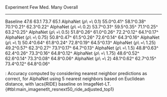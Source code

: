 Experiment                      Few        Med.        Many     Overall
-----------------------  ----------  ----------  ----------  ----------
Baseline                       47.6        63.1        73.7        65.1
AlphaNet (_ρ_\ =\ 0.1)   55.0^0.41^  58.1^0.38^  70.1^0.21^  62.3^0.22^
AlphaNet (_ρ_\ =\ 0.2)   53.7^0.31^  59.5^0.35^  71.1^0.25^  63.2^0.25^
AlphaNet (_ρ_\ =\ 0.5)   51.8^0.26^  61.0^0.26^  72.2^0.12^  64.1^0.17^
AlphaNet (_ρ_\ =\ 0.75)  50.8^0.47^  61.5^0.26^  72.6^0.14^  64.3^0.16^
AlphaNet (_ρ_\ =\ 1)     50.4^0.64^  61.8^0.24^  72.8^0.19^  64.5^0.13^
AlphaNet (_ρ_\ =\ 1.25)  49.2^0.57^  62.3^0.27^  73.1^0.17^  64.7^0.13^
AlphaNet (_ρ_\ =\ 1.5)   48.8^0.63^  62.4^0.26^  73.3^0.16^  64.8^0.12^
AlphaNet (_ρ_\ =\ 1.75)  48.6^0.52^  62.6^0.14^  73.3^0.08^  64.8^0.06^
AlphaNet (_ρ_\ =\ 2)     48.1^0.62^  62.7^0.15^  73.4^0.12^  64.8^0.06^

: Accuracy computed by considering nearest neighbor predictions as correct, for AlphaNet using 5 nearest neighbors based on Euclidean distance, with \acs{RIDE} baseline on ImageNet-LT. {#tbl:main_imagenetlt_resnext50_ride_adjusted_top1}
